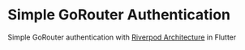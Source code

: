 # Simple GoRouter Authentication

Simple GoRouter authentication with [Riverpod Architecture](https://codewithandrea.com/articles/flutter-app-architecture-riverpod-introduction/) in Flutter